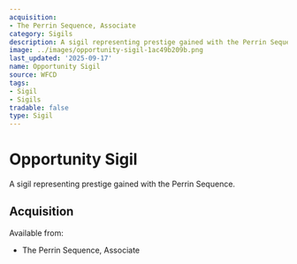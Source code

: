 ```yaml
---
acquisition:
- The Perrin Sequence, Associate
category: Sigils
description: A sigil representing prestige gained with the Perrin Sequence.
image: ../images/opportunity-sigil-1ac49b209b.png
last_updated: '2025-09-17'
name: Opportunity Sigil
source: WFCD
tags:
- Sigil
- Sigils
tradable: false
type: Sigil
---
```


# Opportunity Sigil

A sigil representing prestige gained with the Perrin Sequence.

## Acquisition

Available from:
- The Perrin Sequence, Associate

